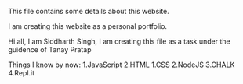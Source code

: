 This file contains some details about this website.

I am creating this website as a personal portfolio.

Hi all,
I am Siddharth Singh, I am creating this file as a task under the guidence of Tanay Pratap

Things I know by now:
1.JavaScript
2.HTML
1.CSS
2.NodeJS
3.CHALK
4.Repl.it